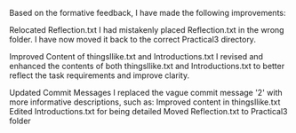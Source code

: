 Based on the formative feedback, I have made the following improvements:

Relocated Reflection.txt
I had mistakenly placed Reflection.txt in the wrong folder. I have now moved it back to the correct Practical3 directory.

Improved Content of thingsIlike.txt and Introductions.txt
I revised and enhanced the contents of both thingsIlike.txt and Introductions.txt to better reflect the task requirements and improve clarity.

Updated Commit Messages
I replaced the vague commit message '2' with more informative descriptions, such as:
Improved content in thingsIlike.txt
Edited Introductions.txt for being detailed
Moved Reflection.txt to Practical3 folder


